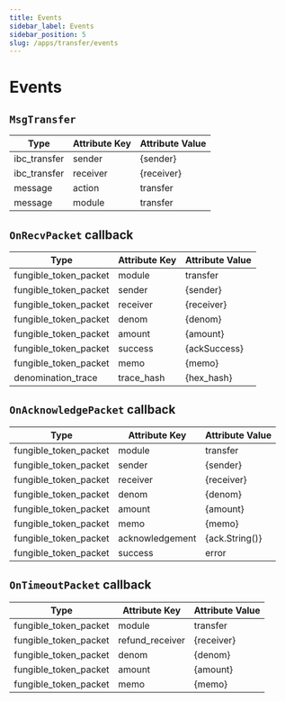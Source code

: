 ```yaml
---
title: Events
sidebar_label: Events
sidebar_position: 5
slug: /apps/transfer/events
---
```



# Events

## `MsgTransfer`

| Type         | Attribute Key | Attribute Value |
|--------------|---------------|-----------------|
| ibc_transfer | sender        | {sender}        |
| ibc_transfer | receiver      | {receiver}      |
| message      | action        | transfer        |
| message      | module        | transfer        |

## `OnRecvPacket` callback

| Type                  | Attribute Key | Attribute Value |
|-----------------------|---------------|-----------------|
| fungible_token_packet | module        | transfer        |
| fungible_token_packet | sender        | {sender}        |
| fungible_token_packet | receiver      | {receiver}      |
| fungible_token_packet | denom         | {denom}         |
| fungible_token_packet | amount        | {amount}        |
| fungible_token_packet | success       | {ackSuccess}    |
| fungible_token_packet | memo          | {memo}          |
| denomination_trace    | trace_hash    | {hex_hash}      |

## `OnAcknowledgePacket` callback

| Type                  | Attribute Key   | Attribute Value   |
|-----------------------|-----------------|-------------------|
| fungible_token_packet | module          | transfer          |
| fungible_token_packet | sender          | {sender}          |
| fungible_token_packet | receiver        | {receiver}        |
| fungible_token_packet | denom           | {denom}           |
| fungible_token_packet | amount          | {amount}          |
| fungible_token_packet | memo            | {memo}            |
| fungible_token_packet | acknowledgement | {ack.String()}    |
| fungible_token_packet | success | error | {ack.Response}    |

## `OnTimeoutPacket` callback

| Type                  | Attribute Key   | Attribute Value |
|-----------------------|-----------------|-----------------|
| fungible_token_packet | module          | transfer        |
| fungible_token_packet | refund_receiver | {receiver}      |
| fungible_token_packet | denom           | {denom}         |
| fungible_token_packet | amount          | {amount}        |
| fungible_token_packet | memo            | {memo}          |
